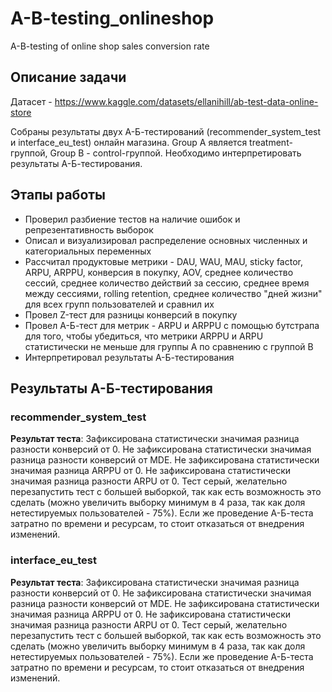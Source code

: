 # A-B-testing_onlineshop
A-B-testing of online shop sales conversion rate

## Описание задачи
Датасет - https://www.kaggle.com/datasets/ellanihill/ab-test-data-online-store

Собраны результаты двух А-Б-тестирований (recommender_system_test и interface_eu_test) онлайн магазина. Group A является treatment-группой, Group B - control-группой. Необходимо интерпретировать результаты А-Б-тестирования.
## Этапы работы
- Проверил разбиение тестов на наличие ошибок и репрезентативность выборок
- Описал и визуализировал распределение основных численных и категориальных переменных
- Рассчитал продуктовые метрики - DAU, WAU, MAU, sticky factor, ARPU, ARPPU, конверсия в покупку, AOV, среднее количество сессий, среднее количество действий за сессию, среднее время между сессиями, rolling retention, среднее количество "дней жизни" для всех групп пользователей и сравнил их
- Провел Z-тест для разницы конверсий в покупку
- Провел А-Б-тест для  метрик - ARPU и ARPPU с помощью бутстрапа для того, чтобы убедиться, что метрики ARPPU и ARPU статистически не меньше для группы A по сравнению с группой B
- Интерпретировал результаты А-Б-тестирования
  
## Результаты А-Б-тестирования
### recommender_system_test
**Результат теста**: Зафиксирована статистически значимая разница разности конверсий от 0. Не зафиксирована статистически значимая разница разности конверсий от MDE. Не зафиксирована статистически значимая разница ARPPU от 0. Не зафиксирована статистически значимая разница разности ARPU от 0. Тест серый, желательно перезапустить тест с большей выборкой, так как есть возможность это сделать (можно увеличить выборку минимум в 4 раза, так как доля нетестируемых пользователей - 75%). Если же проведение А-Б-теста затратно по времени и ресурсам, то стоит отказаться от внедрения изменений.
### interface_eu_test
**Результат теста**: Зафиксирована статистически значимая разница разности конверсий от 0. Не зафиксирована статистически значимая разница разности конверсий от MDE. Не зафиксирована статистически значимая разница ARPPU от 0. Не зафиксирована статистически значимая разница разности ARPU от 0. Тест серый, желательно перезапустить тест с большей выборкой, так как есть возможность это сделать (можно увеличить выборку минимум в 4 раза, так как доля нетестируемых пользователей - 75%). Если же проведение А-Б-теста затратно по времени и ресурсам, то стоит отказаться от внедрения изменений.



